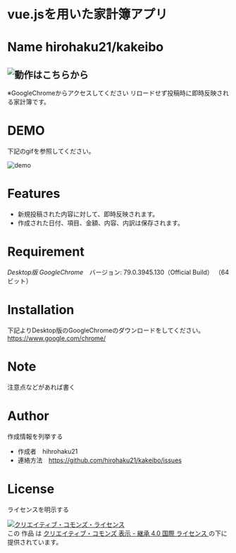 # vue.jsを用いた家計簿アプリ

# Name hirohaku21/kakeibo

## ![動作はこちらから](https://hirohaku21.github.io/kakeibo/)
※GoogleChromeからアクセスしてください
リロードせず投稿時に即時反映される家計簿です。

# DEMO

下記のgifを参照してください。

![demo](https://raw.githubusercontent.com/wiki/hirohaku21/kakeibo/demo.gif)
# Features

- 新規投稿された内容に対して、即時反映されます。
- 作成された日付、項目、金額、内容、内訳は保存されます。

# Requirement

*Desktop版 GoogleChrome*　バージョン: 79.0.3945.130（Official Build） （64 ビット）

# Installation

下記よりDesktop版のGoogleChromeのダウンロードをしてください。
https://www.google.com/chrome/


# Note

注意点などがあれば書く

# Author

作成情報を列挙する

* 作成者　hihrohaku21
* 連絡方法　https://github.com/hirohaku21/kakeibo/issues  

# License
ライセンスを明示する

<a rel="license" href="http://creativecommons.org/licenses/by-sa/4.0/">
  <img alt="クリエイティブ・コモンズ・ライセンス" style="border-width:0" src="https://i.creativecommons.org/l/by-sa/4.0/88x31.png" />
</a>
<br />
この 作品 は 
<a rel="license" href="http://creativecommons.org/licenses/by-sa/4.0/">クリエイティブ・コモンズ 表示 - 継承 4.0 国際 ライセンス
</a>
の下に提供されています。
